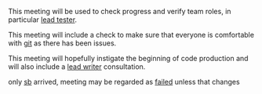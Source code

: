 This meeting will be used to check progress and verify team roles, in particular [lead tester](lead-tester.md).

This meeting will include a check to make sure that everyone is comfortable with [git](git.md) as there has been issues.

This meeting will hopefully instigate the beginning of code production and will also include a [lead writer](lead-writer.md) consultation.

only [sb](sb.md) arrived, meeting may be regarded as [failed](failed.md) unless that changes